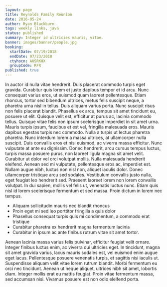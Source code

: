 ```yaml
---
layout: page
title: Reynolds Family Reunion
date: 2016-05-24
author: Ryan Blackburn
tags: weekly links, java
status: published
summary: Integer id ultricies mauris, vitae.
banner: images/banner/people.jpg
booking:
  startDate: 07/19/2018
  endDate: 07/23/2018
  ctyhocn: AUSRKHX
  groupCode: RFR
published: true
---
```

In auctor id nulla vitae hendrerit. Duis placerat commodo turpis eget gravida. Curabitur quis lorem et justo dapibus tempor et id arcu. Nunc consequat varius eros, ut euismod quam laoreet pellentesque. Etiam rhoncus, tortor sed bibendum ultrices, metus felis suscipit neque, a pharetra urna nisl in tellus. Duis aliquam varius porta. Nunc suscipit risus non felis placerat blandit. Phasellus ex arcu, tempus sit amet tincidunt eu, posuere ut elit. Quisque velit est, efficitur at purus ac, lacinia commodo tellus. Quisque vitae felis non ipsum scelerisque imperdiet in sit amet urna. Mauris turpis ipsum, faucibus et est vel, fringilla malesuada eros. Mauris dapibus egestas turpis nec commodo. Nulla a turpis ut lectus pharetra pharetra.
Nunc interdum lorem a massa ultrices, at ullamcorper nulla suscipit. Duis convallis eros et nisi euismod, ac viverra massa efficitur. Nunc vulputate at ante eu dignissim. Donec hendrerit, arcu cursus tempus luctus, turpis massa posuere purus, non laoreet ligula magna sit amet velit. Curabitur ut dolor vel orci volutpat mollis. Nulla malesuada hendrerit eleifend. Aenean sed mi vulputate, pellentesque eros ac, imperdiet est. Nullam augue nibh, luctus non nisl non, aliquet iaculis dolor. Donec ullamcorper tristique arcu sed sodales. Vestibulum convallis justo nulla, eget feugiat leo hendrerit sed. Praesent laoreet lorem non lorem convallis volutpat. In dui sapien, mollis vel felis ut, venenatis luctus nunc. Etiam quis nisl id lorem scelerisque fermentum et sed massa. Proin dictum in lorem nec tempus.

* Aliquam sollicitudin mauris nec blandit rhoncus
* Proin eget mi sed leo porttitor fringilla a quis dolor
* Phasellus consequat turpis quis mi condimentum, a commodo erat tristique
* Curabitur pharetra ex hendrerit magna fermentum lacinia
* Curabitur in ipsum ac ante finibus rutrum vitae sit amet tortor.

Aenean lacinia massa varius felis pulvinar, efficitur feugiat velit ornare. Integer finibus luctus enim, ac viverra dui ultricies eget. In tincidunt, magna sit amet gravida varius, lacus mauris sodales est, vel euismod enim augue eget lacus. Pellentesque posuere venenatis turpis, et sagittis nisi iaculis ut. Suspendisse aliquam velit vitae lorem rutrum blandit. Morbi fermentum eu orci nec tincidunt. Aenean ut neque aliquet, ultrices nibh sit amet, lobortis diam. Integer mollis erat eu mattis feugiat. Proin vitae fermentum massa, sed accumsan nisi. Vivamus posuere est non odio eleifend porta.
